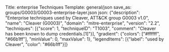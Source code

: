 Title: enterprise Techniques
Template: general/json
save_as: groups/G0003/G0003-enterprise-layer.json
json: {"description": "Enterprise techniques used by Cleaver, ATT&CK group G0003 v1.0", "name": "Cleaver (G0003)", "domain": "mitre-enterprise", "version": "2.2", "techniques": [{"score": 1, "techniqueID": "T1003", "comment": "Cleaver has been known to dump credentials.[1]"}], "gradient": {"colors": ["#ffffff", "#66b1ff"], "minValue": 0, "maxValue": 1}, "legendItems": [{"label": "used by Cleaver", "color": "#66b1ff"}]}